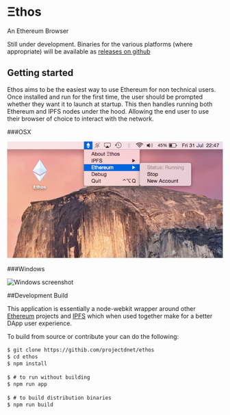 Ξthos
=====

An Ethereum Browser

Still under development.
Binaries for the various platforms (where appropriate) will be available as [releases on github](http://github.com/projectdnet/ethos/releases)

## Getting started

Ethos aims to be the easiest way to use Ethereum for non technical users. Once installed and run for the first time, the user should be prompted whether they want it to launch at startup. This then handles running both Ethereum and IPFS nodes under the hood. Allowing the end user to use their browser of choice to interact with the network.

###OSX

![OSX screenshot](/app/images/screenshots/osx.png?raw=true "OSX screenshot")

###Windows

![Windows screenshot](/app/images/screenshots/windows.png?raw=true "Windows screenshot")

##Development Build

This application is essentially a node-webkit wrapper around other [Ethereum](http://ethereum.org) projects and [IPFS](http://ipfs.io) which when used together make for a better DApp user experience.

To build from source or contribute your can do the following:

    $ git clone https://githib.com/projectdnet/ethos
    $ cd ethos
    $ npm install

    $ # to run without building
    $ npm run app

    $ # to build distribution binaries
    $ npm run build



